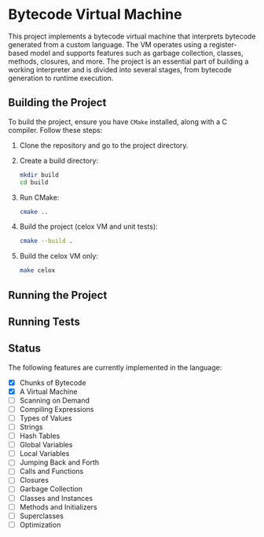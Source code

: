 # Bytecode Virtual Machine

This project implements a bytecode virtual machine that interprets bytecode generated from a custom language. The VM operates using a register-based model and supports features such as garbage collection, classes, methods, closures, and more. The project is an essential part of building a working interpreter and is divided into several stages, from bytecode generation to runtime execution.

## Building the Project
To build the project, ensure you have `CMake` installed, along with a C compiler. Follow these steps:

1. Clone the repository and go to the project directory.

2. Create a build directory:
    ```bash
    mkdir build
    cd build
    ```

3. Run CMake:
    ```bash
    cmake ..
    ```

4. Build the project (celox VM and unit tests):
    ```bash
    cmake --build .
    ```

5. Build the celox VM only:
    ```bash
    make celox
    ```

## Running the Project

## Running Tests

## Status

The following features are currently implemented in the language:
- [x] Chunks of Bytecode
- [x] A Virtual Machine
- [ ] Scanning on Demand
- [ ] Compiling Expressions
- [ ] Types of Values
- [ ] Strings
- [ ] Hash Tables
- [ ] Global Variables
- [ ] Local Variables
- [ ] Jumping Back and Forth
- [ ] Calls and Functions
- [ ] Closures
- [ ] Garbage Collection
- [ ] Classes and Instances
- [ ] Methods and Initializers
- [ ] Superclasses
- [ ] Optimization